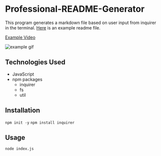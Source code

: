 # Professional-README-Generator

This program generates a markdown file based on user input from inquirer in the terminal. [Here](./assets/example.md) is an example readme file.

[Example Video](https://drive.google.com/file/d/1VegQT4hDmH7VKQEGS_tOHu_yWJ01IUgB/view?usp=sharing)

![example gif](./assets/example.gif)

## Technologies Used
- JavaScript
- npm packages 
  - inquirer 
  - fs
  - util

## Installation
`npm init -y`
`npm install inquirer`

## Usage
`node index.js`